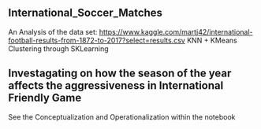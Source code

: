 ## International_Soccer_Matches
An Analysis of the data set: https://www.kaggle.com/martj42/international-football-results-from-1872-to-2017?select=results.csv
KNN + KMeans Clustering through SKLearning
## Investagating on how the season of the year affects the aggressiveness in International Friendly Game
See the Conceptualization and Operationalization within the notebook

